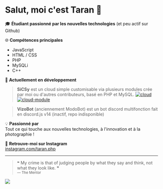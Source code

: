 # Salut, moi c'est Taran 👋

🎓 **Étudiant passionné par les nouvelles technologies** (et peu actif sur Github)

🌐 **Compétences principales**  
- JavaScript  
- HTML / CSS  
- PHP  
- MySQLi
- C++

🚀 **Actuellement en développement**  
> **SiCSy**
>  est un cloud simple customisable via plusieurs modules crée par moi ou d'autres contributeurs, basé en PHP et MySQL.
[![cloud](https://github-readme-stats.vercel.app/api/pin?username=taran35&repo=SiCSy&show_owner=true&theme=tokyonight)](https://github.com/taran35/SiCSy)
[![cloud-module](https://github-readme-stats.vercel.app/api/pin?username=taran35&repo=discord_logs_webhook_for_SiCSy&show_owner=true&theme=tokyonight)](https://github.com/taran35/discord_logs_webhook_for_SiCSy)

> **VizoBot**
>  (anciennement ModoBot) est un bot discord multifonction fait en discord.js v14 (inactif, repo indisponible)

💡 **Passionné par**  
Tout ce qui touche aux nouvelles technologies, à l'innovation et à la photographie !

📸 **Retrouve-moi sur Instagram**  
[instagram.com/taran.php](https://www.instagram.com/taran.php?igsh=YzEzNGRpdjVrZ3Fq)

---

> ❝ My crime is that of judging people by what they say and think, not what they look like. ❞  
> <sub>— The Mentor</sub>

<img src="https://github-readme-stats.vercel.app/api/top-langs?username=taran35&layout=donut&langs_count=5">
